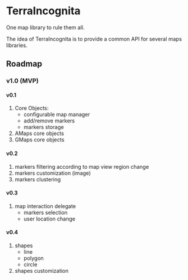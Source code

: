 # TerraIncognita
One map library to rule them all.

The idea of TerraIncognita is to provide a common API for several maps libraries. 

## Roadmap
### v1.0 (MVP)
#### v0.1
1. Core Objects:
    * configurable map manager
    * add/remove markers
    * markers storage
1. AMaps core objects
1. GMaps core objects
#### v0.2
1. markers filtering according to map view region change
1. markers customization (image)
1. markers clustering
#### v0.3
1. map interaction delegate 
    * markers selection
    * user location change
#### v0.4
1. shapes
    * line
    * polygon
    * circle
1. shapes customization
